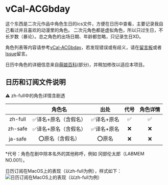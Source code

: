 # vCal-ACGbday

这个东西是二次元作品中角色生日的ics文件，方便在日历中查看，主要记录我自己看过并且喜欢的动漫里的角色。
二次元角色都是虚拟角色，所以只过生日，不长岁数（暴论）。总之角色的出场日期、年龄都忽略，只记录生日XD。

角色列表等内容请参考[vCal-ACGbday](https://magic.vanadiry.com/wiki/vcal/acgbday/)，若发现错误或有歧义，请在[留言板](https://magic.vanadiry.com/wiki/vcal/acgbday/issue/)或者[Issue](https://github.com/Vanadiry/vCal-ACGbday/issues)留言。

日历中角色的详细信息来自[萌娘百科](https://mzh.moegirl.org.cn)(部分)，并稍加修改以适应本项目。

## 日历和订阅文件说明

⚠&nbsp;zh-full中的角色详情含剧透

|         |        角色名        |    出处    | 代号 | 角色详情 |
| :-----: | :------------------: | :--------: | :--: | :------: |
| zh-full | ✅译名+原名（含假名） | ✅译名+原名 |  ✅   |    ✅     |
| zh-safe | ✅译名+原名（含假名） | ✅译名+原名 |  ❌   |    ❌     |
| ja-safe |   ⭕原名（含假名）    |   ⭕原名    |  ❌   |    ❌     |

*代号：角色在剧中除本名外的其他称呼，例如 冈部伦太郎（LABMEM NO.001）。

日历订阅在MacOS上的表现（以zh-full为例），样式如下：
![日历订阅在MacOS上的表现（以zh-full为例）](https://magic.vanadiry.com/library/wiki/vcal/acgbday/vcal_acgbday_01.webp)
